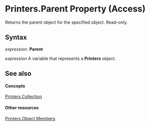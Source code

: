 
# Printers.Parent Property (Access)

Returns the parent object for the specified object. Read-only.


## Syntax

 _expression_. **Parent**

 _expression_ A variable that represents a **Printers** object.


## See also


#### Concepts


[Printers Collection](5200c507-75ae-f9a8-c737-c28e175e7ea4.md)
#### Other resources


[Printers Object Members](e878dc05-b84e-da93-37b3-e8d56b776891.md)
